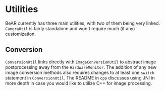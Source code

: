# Utilities
BeAR currently has three main utilities, with two of them being very linked. `CameraUtil` is fairly standalone and won't require much (if any) customization.
## Conversion
`ConversionUtil` links directly with `ImageConversionUtil` to abstract image postprocessing away from the `HardwareMonitor`. The addition of any new image 
conversion methods also requires changes to at least one `switch` statement in `ConversionUtil`. The README in `cpp` discusses using JNI in more depth in case 
you would like to utilize C++ for image processing.
